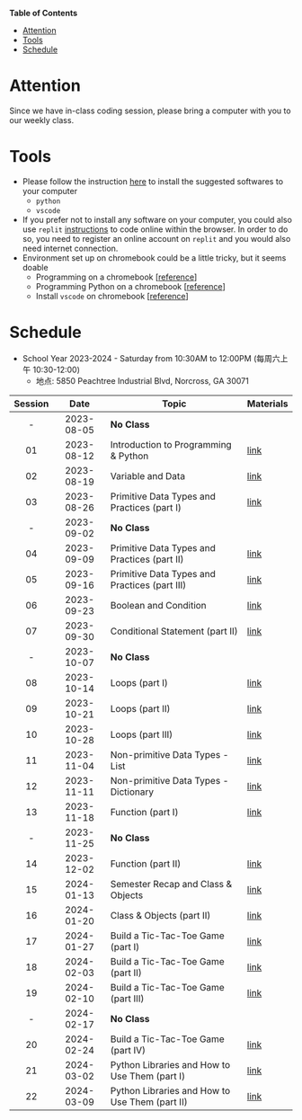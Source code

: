 **Table of Contents**
- [Attention](#attention)
- [Tools](#tools)
- [Schedule](#schedule)

# Attention
Since we have in-class coding session, please bring a computer with you to our weekly class.

# Tools
* Please follow the instruction [here](../docs/coding_tools_v1.md) to install the suggested softwares to your computer
  * `python`
  * `vscode`
* If you prefer not to install any software on your computer, you could also use `replit` [instructions](../docs/coding_tools_v1.md#replit) to code online within the browser. In order to do so, you need to register an online account on `replit` and you would also need internet connection.
* Environment set up on chromebook could be a little tricky, but it seems doable
  * Programming on a chromebook [[reference](https://www.codecademy.com/article/programming-locally-on-chromebook)]
  * Programming Python on a chromebook [[reference](https://www.codecademy.com/article/programming-python-on-chromebook)]
  * Install `vscode` on chromebook [[reference](https://chromeunboxed.com/how-to-install-visual-studio-code-on-a-chromebook/)]

# Schedule
* School Year 2023-2024 - Saturday from 10:30AM to 12:00PM (每周六上午 10:30-12:00)
  * 地点: 5850 Peachtree Industrial Blvd, Norcross, GA 30071

| Session |    Date    | Topic                                          | Materials             |
| :-----: | :--------: | ---------------------------------------------- | --------------------- |
|    -    | 2023-08-05 | **No Class**                                   |                       |
|   01    | 2023-08-12 | Introduction to Programming & Python           | [link](./2023-08-12/) |
|   02    | 2023-08-19 | Variable and Data                              | [link](./2023-08-19/) |
|   03    | 2023-08-26 | Primitive Data Types and Practices (part I)    | [link](./2023-08-26/) |
|    -    | 2023-09-02 | **No Class**                                   |                       |
|   04    | 2023-09-09 | Primitive Data Types and Practices (part II)   | [link](./2023-09-09/) |
|   05    | 2023-09-16 | Primitive Data Types and Practices (part III)  | [link](./2023-09-16/) |
|   06    | 2023-09-23 | Boolean and Condition                          | [link](./2023-09-23/) |
|   07    | 2023-09-30 | Conditional Statement (part II)                | [link](./2023-09-30/) |
|    -    | 2023-10-07 | **No Class**                                   |                       |
|   08    | 2023-10-14 | Loops (part I)                                 | [link](./2023-10-14/) |
|   09    | 2023-10-21 | Loops (part II)                                | [link](./2023-10-21/) |
|   10    | 2023-10-28 | Loops (part III)                               | [link](./2023-10-28/) |
|   11    | 2023-11-04 | Non-primitive Data Types - List                | [link](./2023-11-04/) |
|   12    | 2023-11-11 | Non-primitive Data Types - Dictionary          | [link](./2023-11-11/) |
|   13    | 2023-11-18 | Function (part I)                              | [link](./2023-11-18/) |
|    -    | 2023-11-25 | **No Class**                                   |                       |
|   14    | 2023-12-02 | Function (part II)                             | [link](./2023-12-02/) |
|   15    | 2024-01-13 | Semester Recap and Class & Objects             | [link](./2024-01-13/) |
|   16    | 2024-01-20 | Class & Objects (part II)                      | [link](./2024-01-20/) |
|   17    | 2024-01-27 | Build a Tic-Tac-Toe Game (part I)              | [link](./2024-01-27/) |
|   18    | 2024-02-03 | Build a Tic-Tac-Toe Game (part II)             | [link](./2024-02-03/) |
|   19    | 2024-02-10 | Build a Tic-Tac-Toe Game (part III)            | [link](./2024-02-10/) |
|    -    | 2024-02-17 | **No Class**                                   |                       |
|   20    | 2024-02-24 | Build a Tic-Tac-Toe Game (part IV)             | [link](./2024-02-24/) |
|   21    | 2024-03-02 | Python Libraries and How to Use Them (part I)  | [link](./2024-03-02/) |
|   22    | 2024-03-09 | Python Libraries and How to Use Them (part II) | [link](./2024-03-09/) |
